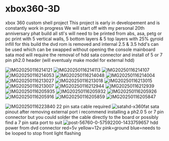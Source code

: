 # xbox360-3D
xbox 360 custom shell project 
This project is early in developement and is constantly work in progress
We will start off with my personal 20th anniversary phat build
all stl's will need to be printed from abs, asa, petg or pc
print with 5 vertical walls, 5 bottom layers & 5 top layers with 25% gyroid infill
for this build the dvd rom is removed and internal 2.5 & 3.5 hdd's can be used which can be swapped without opening the console
mainboard sata mod will require the removal of hdd sata connector and install of 5 or 7 pin ph2.0 header (will eventualy make model for external hdd)

![IMG20250116214121](https://github.com/user-attachments/assets/60e94d5a-f12b-48ad-8da8-ad5823d77c91)
![IMG20250116214113](https://github.com/user-attachments/assets/5da5b924-3760-474c-9dfd-de5deb176aec)
![IMG20250116214107](https://github.com/user-attachments/assets/bd58d7d6-e675-4322-a0cf-c9fe19d6ba05)
![IMG20250116214053](https://github.com/user-attachments/assets/b0834d4c-710c-4da1-9485-9f3f46f78632)
![IMG20250116214048](https://github.com/user-attachments/assets/e09c91b9-6aee-4acd-851e-ccf7fa9a8930)
![IMG20250116214004](https://github.com/user-attachments/assets/0330c297-0462-411b-be01-53b9f268c8f7)
![IMG20250116213027](https://github.com/user-attachments/assets/4db430dd-bfd7-41fa-8c7d-ddfa41b095ca)
![IMG20250116213018](https://github.com/user-attachments/assets/22849e37-e458-46a9-a723-ac625ec905af)
![IMG20250116213015](https://github.com/user-attachments/assets/c5ef05e4-8517-40b8-bd03-77a2a221fd66)
![IMG20250116213007](https://github.com/user-attachments/assets/634f38c7-a8bf-47f4-80c5-f987a48a2ccf)
![IMG20250116212944](https://github.com/user-attachments/assets/5bd852ab-d799-47d2-85eb-290d2e932a12)
![IMG20250116212939](https://github.com/user-attachments/assets/ec7b0e8c-242a-4ea0-808a-f1d3b9150902)
![IMG20250116205935](https://github.com/user-attachments/assets/a51df2bf-9f5f-49d9-9e47-6a9d9d523c20)
![IMG20250116205932](https://github.com/user-attachments/assets/7fa1bbab-5ae2-4f11-a6f7-6fd2b419b8cd)
![IMG20250116205926](https://github.com/user-attachments/assets/98ea86b3-1dda-4df4-9c03-fdb17f26851b)
![IMG20250116205916](https://github.com/user-attachments/assets/a7905d45-ba8e-4575-ae5f-a454f132eb2c)
![IMG20250116205859](https://github.com/user-attachments/assets/429a438f-ba8e-4905-b11a-2a1cdb413fc1)
![IMG20250116205847](https://github.com/user-attachments/assets/572d7c96-30cd-437a-9fac-8daa24e076dc)

![IMG20250116223840](https://github.com/user-attachments/assets/001b1dce-a42a-47b3-84c2-6d3ea470bab9)
22 pin sata cable required
![satahd-x360fat](https://github.com/user-attachments/assets/b3865195-36cf-4053-bc72-b2a6677b1389)
sata pinout after removing external port i recommend installing a ph2.0 5 or 7 pin connector but you could solder
the cable directly to the board or possibly find a 7 pin sata port to suit
![post-56760-0-57592200-1433759657](https://github.com/user-attachments/assets/b436fb64-1845-428e-bc22-1619e0627bfc)
hdd power from dvd connector red=5v yellow=12v pink=ground blue=needs to be looped to stop front light flashing

